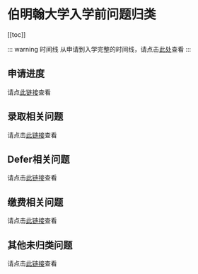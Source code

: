 # 伯明翰大学入学前问题归类

[[toc]]

::: warning 时间线
从申请到入学完整的时间线，请点击[此处](./timeline/)查看
:::

## 申请进度

请点[此链接](./process/)查看

## 录取相关问题

请点击[此链接](./admissions/)查看

## Defer相关问题

请点击[此链接](./defer/)查看

## 缴费相关问题

请点击[此链接](./pay/)查看

## 其他未归类问题

请点击[此链接](./others/)查看
